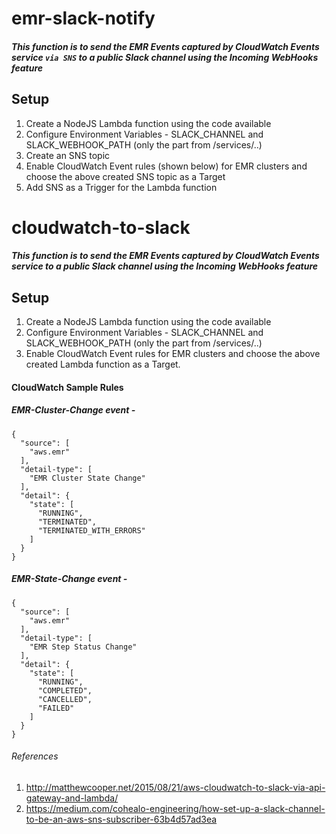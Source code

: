 # emr-slack-notify
##### This function is to send the EMR Events captured by CloudWatch Events service `via SNS` to a public Slack channel using the Incoming WebHooks feature

## Setup

1. Create a NodeJS Lambda function using the code available
2. Configure Environment Variables - SLACK_CHANNEL and SLACK_WEBHOOK_PATH (only the part from /services/..)
3. Create an SNS topic
3. Enable CloudWatch Event rules (shown below) for EMR clusters and choose the above created SNS topic as a Target
4. Add SNS as a Trigger for the Lambda function


# cloudwatch-to-slack
##### This function is to send the EMR Events captured by CloudWatch Events service to a public Slack channel using the Incoming WebHooks feature

## Setup

1. Create a NodeJS Lambda function using the code available
2. Configure Environment Variables - SLACK_CHANNEL and SLACK_WEBHOOK_PATH (only the part from /services/..)
3. Enable CloudWatch Event rules for EMR clusters and choose the above created Lambda function as a Target.

#### CloudWatch Sample Rules

##### EMR-Cluster-Change event -

```
{
  "source": [
    "aws.emr"
  ],
  "detail-type": [
    "EMR Cluster State Change"
  ],
  "detail": {
    "state": [
      "RUNNING",
      "TERMINATED",
      "TERMINATED_WITH_ERRORS"
    ]
  }
}
```

##### EMR-State-Change event -

```
{
  "source": [
    "aws.emr"
  ],
  "detail-type": [
    "EMR Step Status Change"
  ],
  "detail": {
    "state": [
      "RUNNING",
      "COMPLETED",
      "CANCELLED",
      "FAILED"
    ]
  }
}
```



###### References

1. http://matthewcooper.net/2015/08/21/aws-cloudwatch-to-slack-via-api-gateway-and-lambda/
2. https://medium.com/cohealo-engineering/how-set-up-a-slack-channel-to-be-an-aws-sns-subscriber-63b4d57ad3ea
